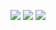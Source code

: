 <p align="center">
  <img src ="https://github-readme-stats.vercel.app/api?username=vvs-kim&show_icons=true&count_private=true&theme=merko&hide_border=true&bg_color=0000000&hide_rank=true">
  <img src ="https://github-readme-stats.vercel.app/api/top-langs/?username=vvs-kim&layout=compact&hide_border=true&theme=merko&bg_color=00000000&langs_count=8">
  <img src ="https://github-readme-streak-stats.herokuapp.com/?user=vvs-kim&theme=merko&hide_border=true&background=FFFFFF00">
</p>
